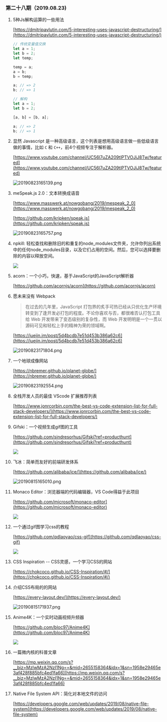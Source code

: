 ### 第二十八期（2019.08.23)

1. 5种Js解构运算的一些用法

	[https://dmitripavlutin.com/5-interesting-uses-javascript-destructuring/](https://dmitripavlutin.com/5-interesting-uses-javascript-destructuring/)

	```js
	// 传统变量值交换
	let a = 1;
	let b = 2;
	let temp;

	temp = a;
	a = b;
	b = temp;

	a; // => 2
	b; // => 1

	// 解构
	let a = 1;
	let b = 2;

	[a, b] = [b, a];

	a; // => 2
	b; // => 1
	```

2. 显然 Javascript 是一种高级语言，这个列表是想用高级语言做一些低级语言做的事情，比如 `C` 和 `C++`，前4个视频专注于解析器。

	[https://www.youtube.com/channel/UC56l7uZA209tlPTVOJiJ8Tw/featured](https://www.youtube.com/channel/UC56l7uZA209tlPTVOJiJ8Tw/featured)

	![20190823165139.png](https://raw.githubusercontent.com/Joeycz/pics/master/20190823165139.png)

3. meSpeak.js 2.0：文本转换成语音

	[https://www.masswerk.at/nowgobang/2019/mespeak_2_0](https://www.masswerk.at/nowgobang/2019/mespeak_2_0)

	[https://github.com/kripken/speak.js](https://github.com/kripken/speak.js)

	![20190823165757.png](https://raw.githubusercontent.com/Joeycz/pics/master/20190823165757.png)

4. npkill: 轻松查找和删除旧的和重复的node_modules文件夹，允许你列出系统中的任何node_modules目录，以及它们占用的空间。然后，您可以选择要删除的内容以释放空间。

	![](https://camo.githubusercontent.com/ad0b856d5f6472b5cdd6bc54972416011cd49ff1/68747470733a2f2f6e706b696c6c2e6a732e6f72672f696d672f6e706b696c6c2d64656d6f2d302e332e302e676966)

5. acorn：一个小巧，快速，基于JavaScript的JavaScript解析器

	[https://github.com/acornjs/acorn](https://github.com/acornjs/acorn)

6. 愿未来没有 Webpack

	> 在过去的几年里，JavaScript 打包界的炙手可热已经从只优化生产环境转变到了逢开发必打包的程度。不论你喜欢与否，都很难否认打包工具给 Web 开发带来了变态级别的复杂性，而 Web 开发明明是一个一贯以源码可见和轻松上手的精神为荣的领域啊。

	[https://juejin.im/post/5d4bcdb7e51d453b386a62c6](https://juejin.im/post/5d4bcdb7e51d453b386a62c6)

	![20190823171804.png](https://raw.githubusercontent.com/Joeycz/pics/master/20190823171804.png)

7. 一个地球成像网站

	[https://nbremer.github.io/planet-globe/](https://nbremer.github.io/planet-globe/)

	![20190823192554.png](https://raw.githubusercontent.com/Joeycz/pics/master/20190823192554.png)

8. 全栈开发人员的最佳 VScode 扩展推荐列表

	[https://www.jonrcorbin.com/the-best-vs-code-extension-list-for-full-stack-developers/](https://www.jonrcorbin.com/the-best-vs-code-extension-list-for-full-stack-developers/)

9. Gifski：一个视频生成gif图的工具

	[https://github.com/sindresorhus/Gifski?ref=producthunt](https://github.com/sindresorhus/Gifski?ref=producthunt)

	![](https://github.com/sindresorhus/Gifski/raw/master/Stuff/screenshot2.jpg)

10. 飞冰：简单而友好的前端研发体系

	[https://github.com/alibaba/ice/](https://github.com/alibaba/ice/)

	![20190815165010.png](https://raw.githubusercontent.com/Joeycz/pics/master/20190815165010.png)

11. Monaco Editor：浏览器端的代码编辑器，VS Code得益于此项目

	[https://github.com/microsoft/monaco-editor](https://github.com/microsoft/monaco-editor)

	![](https://cloud.githubusercontent.com/assets/5047891/19600675/5eaae9e6-97a6-11e6-97ad-93903167d8ba.png)

12. 一个通过gif图学习css的教程

	[https://github.com/qdlaoyao/css-gif](https://github.com/qdlaoyao/css-gif)

	![](https://github.com/qdlaoyao/css-gif/raw/master/gifs/046.gif)

13. CSS Inspiration -- CSS灵感，一个学习CSS的网站

	[https://chokcoco.github.io/CSS-Inspiration/#/](https://chokcoco.github.io/CSS-Inspiration/#/)

14. 介绍CSS布局的的网站

	[https://every-layout.dev/](https://every-layout.dev/)

	![20190815171937.png](https://raw.githubusercontent.com/Joeycz/pics/master/20190815171937.png)

15. Anime4K：一个实时动画视频升频器

	[https://github.com/bloc97/Anime4K](https://github.com/bloc97/Anime4K)

	![](https://github.com/bloc97/Anime4K/raw/master/results/Main.png?raw=true)

16. 一篇微内核的科普文章

	[https://mp.weixin.qq.com/s?__biz=MzIwMzA2NzI1Ng==&mid=2655158364&idx=1&sn=1958e29465e3af428f885bfc4ed1fa66](https://mp.weixin.qq.com/s?__biz=MzIwMzA2NzI1Ng==&mid=2655158364&idx=1&sn=1958e29465e3af428f885bfc4ed1fa66)

17. Native File System API：简化对本地文件的访问

	[https://developers.google.com/web/updates/2019/08/native-file-system](https://developers.google.com/web/updates/2019/08/native-file-system)

	

